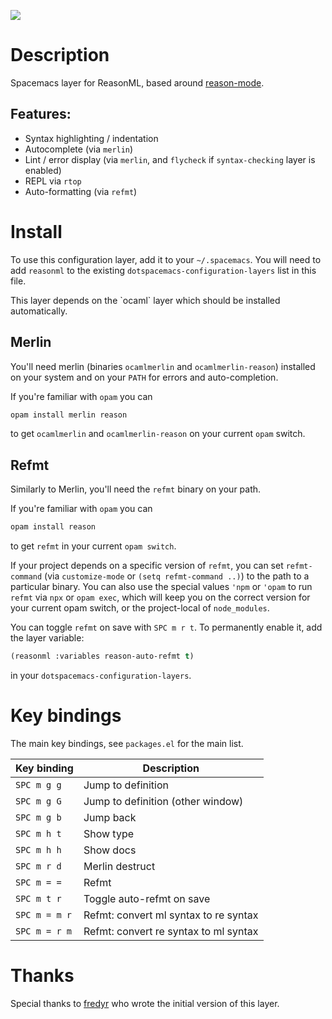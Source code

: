 ![](https://reasonml.github.io/img/reason.svg)

Description
===========

Spacemacs layer for ReasonML, based around
[reason-mode](https://github.com/reasonml-editor/reason-mode).

Features:
---------

-   Syntax highlighting / indentation
-   Autocomplete (via `merlin`)
-   Lint / error display (via `merlin`, and `flycheck` if
    `syntax-checking` layer is enabled)
-   REPL via `rtop`
-   Auto-formatting (via `refmt`)

Install
=======

To use this configuration layer, add it to your `~/.spacemacs`. You will
need to add `reasonml` to the existing
`dotspacemacs-configuration-layers` list in this file.

This layer depends on the \`ocaml\` layer which should be installed
automatically.

Merlin
------

You'll need merlin (binaries `ocamlmerlin` and `ocamlmerlin-reason`)
installed on your system and on your `PATH` for errors and
auto-completion.

If you're familiar with `opam` you can

``` bash
opam install merlin reason
```

to get `ocamlmerlin` and `ocamlmerlin-reason` on your current `opam`
switch.

Refmt
-----

Similarly to Merlin, you'll need the `refmt` binary on your path.

If you're familiar with `opam` you can

``` bash
opam install reason
```

to get `refmt` in your current `opam switch`.

If your project depends on a specific version of `refmt`, you can set
`refmt-command` (via `customize-mode` or `(setq refmt-command ..)`) to
the path to a particular binary. You can also use the special values
`'npm` or `'opam` to run `refmt` via `npx` or `opam exec`, which will
keep you on the correct version for your current opam switch, or the
project-local of `node_modules`.

You can toggle `refmt` on save with `SPC m r t`. To permanently enable
it, add the layer variable:

``` commonlisp
(reasonml :variables reason-auto-refmt t)
```

in your `dotspacemacs-configuration-layers`.

Key bindings
============

The main key bindings, see `packages.el` for the main list.

| Key binding   | Description                           |
|---------------|---------------------------------------|
| `SPC m g g`   | Jump to definition                    |
| `SPC m g G`   | Jump to definition (other window)     |
| `SPC m g b`   | Jump back                             |
| `SPC m h t`   | Show type                             |
| `SPC m h h`   | Show docs                             |
| `SPC m r d`   | Merlin destruct                       |
| `SPC m = =`   | Refmt                                 |
| `SPC m t r`   | Toggle auto-refmt on save             |
| `SPC m = m r` | Refmt: convert ml syntax to re syntax |
| `SPC m = r m` | Refmt: convert re syntax to ml syntax |

Thanks
======

Special thanks to [fredyr](https://github.com/fredyr) who wrote the
initial version of this layer.
